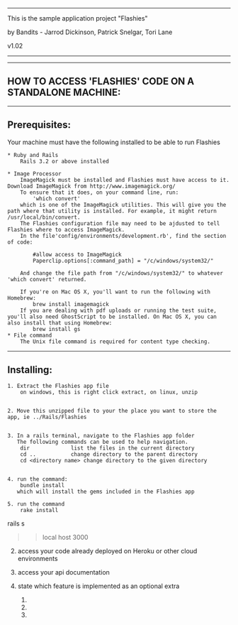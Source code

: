 *******************************************************************

This is the sample application project
"Flashies"


by Bandits - Jarrod Dickinson, Patrick Snelgar, Tori Lane

v1.02

*******************************************************************

------------------------------------------------------
HOW TO ACCESS 'FLASHIES' CODE ON A STANDALONE MACHINE:
------------------------------------------------------
--------------
Prerequisites:
--------------
Your machine must have the following installed to be able to run Flashies

	* Ruby and Rails
		Rails 3.2 or above installed

	* Image Processor
		ImageMagick must be installed and Flashies must have access to it. Download ImageMagick from http://www.imagemagick.org/ 
		To ensure that it does, on your command line, run: 
			'which convert' 
		which is one of the ImageMagick utilities. This will give you the path where that utility is installed. For example, it might return /usr/local/bin/convert.
		The Flashies configuration file may need to be ajdusted to tell Flashies where to access ImageMagick. 
		In the file'config/environments/development.rb', find the section of code:

			#allow access to ImageMagick
  			Paperclip.options[:command_path] = "/c/windows/system32/"

		And change the file path from "/c/windows/system32/" to whatever 'which convert' returned.
		
		If you're on Mac OS X, you'll want to run the following with Homebrew:
			brew install imagemagick
		If you are dealing with pdf uploads or running the test suite, you'll also need GhostScript to be installed. On Mac OS X, you can also install that using Homebrew:
			brew install gs
	* File command
		The Unix file command is required for content type checking.

--------------
Installing:
--------------

	1. Extract the Flashies app file
		on windows, this is right click extract, on linux, unzip


	2. Move this unzipped file to your the place you want to store the app, ie ../Rails/Flashies


	3. In a rails terminal, navigate to the Flashies app folder
	   The following commands can be used to help navigation.
		dir 			list the files in the current directory
		cd ..			change directory to the parent directory
		cd <directory name>	change directory to the given directory


	4. run the command:
		bundle install
	   which will install the gems included in the Flashies app

	5. run the command 
		rake install
rails s

>>local host 3000



2. access your code already deployed on Heroku or other cloud environments

3. access your api documentation

4. state which feature is implemented as an optional extra

	1.
	2.
	3.